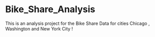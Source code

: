 # Bike_Share_Analysis
This is an analysis project for the Bike Share Data for cities Chicago , Washington and New York City !

